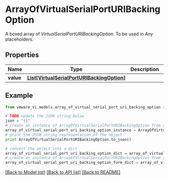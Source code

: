 # ArrayOfVirtualSerialPortURIBackingOption

A boxed array of *VirtualSerialPortURIBackingOption*. To be used in *Any* placeholders. 

## Properties
Name | Type | Description | Notes
------------ | ------------- | ------------- | -------------
**value** | [**List[VirtualSerialPortURIBackingOption]**](VirtualSerialPortURIBackingOption.md) |  | 

## Example

```python
from vmware_vi.models.array_of_virtual_serial_port_uri_backing_option import ArrayOfVirtualSerialPortURIBackingOption

# TODO update the JSON string below
json = "{}"
# create an instance of ArrayOfVirtualSerialPortURIBackingOption from a JSON string
array_of_virtual_serial_port_uri_backing_option_instance = ArrayOfVirtualSerialPortURIBackingOption.from_json(json)
# print the JSON string representation of the object
print ArrayOfVirtualSerialPortURIBackingOption.to_json()

# convert the object into a dict
array_of_virtual_serial_port_uri_backing_option_dict = array_of_virtual_serial_port_uri_backing_option_instance.to_dict()
# create an instance of ArrayOfVirtualSerialPortURIBackingOption from a dict
array_of_virtual_serial_port_uri_backing_option_form_dict = array_of_virtual_serial_port_uri_backing_option.from_dict(array_of_virtual_serial_port_uri_backing_option_dict)
```
[[Back to Model list]](../README.md#documentation-for-models) [[Back to API list]](../README.md#documentation-for-api-endpoints) [[Back to README]](../README.md)



